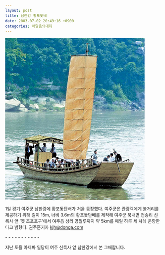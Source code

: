 ```yaml
---
layout: post
title: 남한강 황포돛배
date: 2003-07-02 20:49:16 +0900
categories: 깨달음의대화
---
```

<img src="./files/attach/images/198/266/001/1057146556.jpg" border="0" alt="" />  
  
1일 경기 여주군 남한강에 황포돛단배가 처음 등장했다. 여주군은 관광객에게 볼거리를 제공하기 위해 길이 15m, 너비 3.6m의 황포돛단배를 제작해 여주군 북내면 천송리 신륵사 앞 ‘옛 조포포구’에서 여주읍 상리 영월루까지 약 5km를 매일 하루 세 차례 운항한다고 밝혔다. 권주훈기자 kjh@donga.com
  

  
\- - - \- - - \- - - - -
  

  
지난 토욜 아제파 일당이 여주 신륵사 앞 남한강에서 본 그배랍니다.